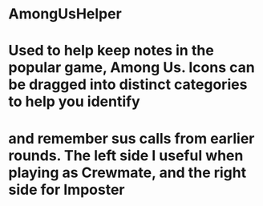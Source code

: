 # AmongUsHelper
# Used to help keep notes in the popular game, Among Us. Icons can be dragged into distinct categories to help you identify
# and remember sus calls from earlier rounds. The left side I useful when playing as Crewmate, and the right side for Imposter
